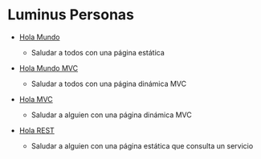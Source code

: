 <h1 class="title">Luminus Personas</h1>

- [Hola Mundo](/holamundo.html)
  - Saludar a todos con una página estática
  
- [Hola Mundo MVC](/holamundo)
  - Saludar a todos con una página dinámica MVC
  
- [Hola MVC](/hola)
  - Saludar a alguien con una página dinámica MVC
  
- [Hola REST](/hola.html)
  - Saludar a alguien con una página estática que consulta un servicio
